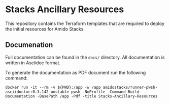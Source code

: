 # Stacks Ancillary Resources

This repository contains the Terraform templates that are required to deploy the initial resources for Amido Stacks.

## Documenation

Full documentation can be found in the `docs/` directory. All documentation is written in Asciidoc format.

To generate the documentation as PDF document run the following command:

```
docker run -it --rm -v ${PWD}:/app -w /app amidostacks/runner-pwsh-asciidoctor:0.3.142-unstable pwsh -NoProfile -Command Build-Documentation -BasePath /app -Pdf -title Stacks-Ancillary-Resources
```
